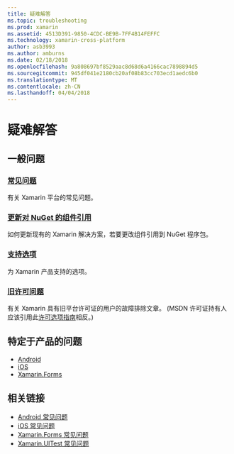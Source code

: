 ```yaml
---
title: 疑难解答
ms.topic: troubleshooting
ms.prod: xamarin
ms.assetid: 4513D391-9850-4CDC-BE9B-7FF4B14FEFFC
ms.technology: xamarin-cross-platform
author: asb3993
ms.author: amburns
ms.date: 02/18/2018
ms.openlocfilehash: 9a808697bf8529aac8d68d6a4166cac7898894d5
ms.sourcegitcommit: 945df041e2180cb20af08b83cc703ecd1aedc6b0
ms.translationtype: MT
ms.contentlocale: zh-CN
ms.lasthandoff: 04/04/2018
---
```

# <a name="troubleshooting"></a>疑难解答

## <a name="general-issues"></a>一般问题
### <a name="frequently-asked-questionsquestionsindexmd"></a>[常见问题](questions/index.md)

有关 Xamarin 平台的常见问题。

### <a name="updating-component-references-to-nugetcomponent-nugetmd"></a>[更新对 NuGet 的组件引用](component-nuget.md)

如何更新现有的 Xamarin 解决方案，若要更改组件引用到 NuGet 程序包。

### <a name="support-optionssupport-optionsmd"></a>[支持选项](support-options.md)

为 Xamarin 产品支持的选项。

### <a name="legacy-license-questionslegacy-licensesindexmd"></a>[旧许可问题](legacy-licenses/index.md)

有关 Xamarin 具有旧平台许可证的用户的故障排除文章。 (MSDN 许可证持有人应该引用此[许可选项指南](~/cross-platform/get-started/requirements.md)相反。)

## <a name="product-specific-questions"></a>特定于产品的问题

- [Android](~/android/troubleshooting/questions/index.md)
- [iOS](~/ios/troubleshooting/questions/index.md)
- [Xamarin.Forms](~/xamarin-forms/troubleshooting/questions/index.md)



## <a name="related-links"></a>相关链接

- [Android 常见问题](~/android/troubleshooting/questions/index.md)
- [iOS 常见问题](~/ios/troubleshooting/questions/index.md)
- [Xamarin.Forms 常见问题](~/xamarin-forms/troubleshooting/questions/index.md)
- [Xamarin.UITest 常见问题](https://developer.xamarin.com~/testcloud/uitest/questions/)
